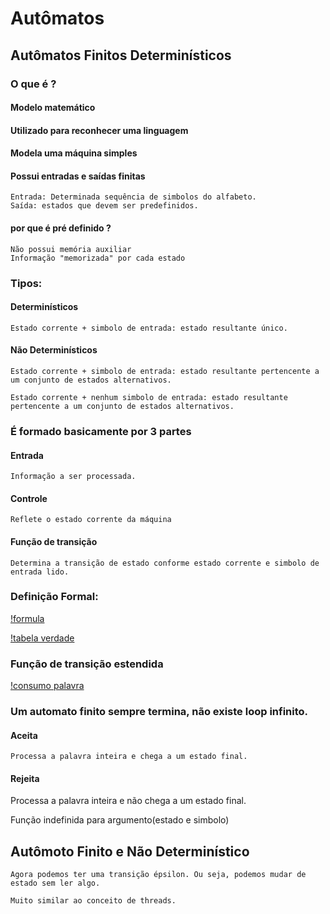 # Autômatos

## Autômatos Finitos Determinísticos

### O que é ?

#### Modelo matemático

#### Utilizado para reconhecer uma linguagem

#### Modela uma máquina simples

#### Possui entradas e saídas finitas

    Entrada: Determinada sequência de simbolos do alfabeto.
    Saída: estados que devem ser predefinidos.

#### por que é pré definido ?

    Não possui memória auxiliar
    Informação "memorizada" por cada estado

### Tipos:

#### Determinísticos

    Estado corrente + simbolo de entrada: estado resultante único.

#### Não Determinísticos

    Estado corrente + simbolo de entrada: estado resultante pertencente a um conjunto de estados alternativos.

    Estado corrente + nenhum simbolo de entrada: estado resultante pertencente a um conjunto de estados alternativos.

### É formado basicamente por 3 partes

#### Entrada

    Informação a ser processada.

#### Controle

    Reflete o estado corrente da máquina

#### Função de transição

    Determina a transição de estado conforme estado corrente e simbolo de entrada lido.

### Definição Formal:

[!formula](/docs/Caderno/Caderno1/Imagens/photo1711965680.jpeg)

[!tabela verdade](/docs/Caderno/Caderno1/Imagens/photo1711965680%20(1).jpeg)

### Função de transição estendida

[!consumo palavra](/docs/Caderno/Caderno1/Imagens/photo1711965680%20(2).jpeg)

### Um  automato finito sempre termina, não existe loop infinito.

#### Aceita

    Processa a palavra inteira e chega a um estado final.

#### Rejeita

   Processa a palavra inteira e não chega a um estado final.
   
  Função indefinida para argumento(estado e simbolo)

## Autômoto Finito e Não Determinístico 

    Agora podemos ter uma transição épsilon. Ou seja, podemos mudar de estado sem ler algo.

    Muito similar ao conceito de threads.


